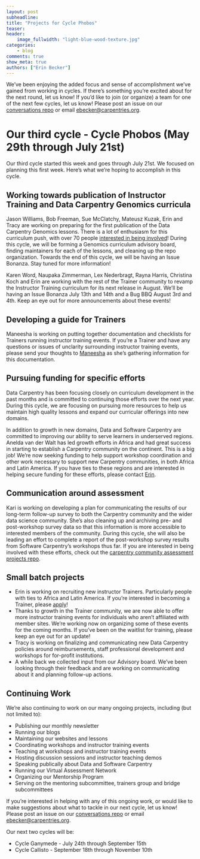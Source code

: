 ```yaml
---
layout: post
subheadline:
title: "Projects for Cycle Phobos"
teaser:
header:
    image_fullwidth: "light-blue-wood-texture.jpg"
categories:
    - blog
comments: true
show_meta: true
authors: ["Erin Becker"]
---
```


We’ve been enjoying the added focus and sense of accomplishment we’ve gained from working in cycles. If there’s
something you’re excited about for the next round, let us know! If you’d like to join (or organize) a team for
one of the next few cycles, let us know! Please post an issue on our
[conversations repo](https://github.com/carpentries/conversations/issues) or email [ebecker@carpentries.org](mailto:ebecker@carpentries.org).

# Our third cycle - Cycle Phobos (May 29th through July 21st)  
Our third cycle started this week and goes through July 21st. We focused on planning this first week. Here’s what 
we’re hoping to accomplish in this cycle. 

## Working towards publication of Instructor Training and Data Carpentry Genomics curricula  
Jason Williams, Bob Freeman, Sue McClatchy, Mateusz Kuzak, Erin and Tracy are working on preparing for the first
publication of the Data Carpentry Genomics lessons. There is a lot of enthusiasm for this curriculum push, with 
over 70 people [interested in being involved](https://docs.google.com/forms/d/e/1FAIpQLSfm4aMOdVt0kDLGzEaAAyhsjoOBcjL8s7TUnXxw-apvxemhmg/viewform?c=0&w=1)! During this cycle, we will be 
forming a Genomics curriculum advisory board, finding maintainers for each of the lessons, and cleaning up the 
repo organization. Towards the end of this cycle, we will be having an Issue Bonanza. Stay tuned for more 
information!  

Karen Word, Naupaka Zimmerman, Lex Nederbragt, Rayna Harris, Christina Koch and Erin are working with the rest of
the Trainer community to revamp the Instructor Training curriculum for its next release in August. We’ll be 
having an Issue Bonanza July 13th and 14th and a Bug BBQ August 3rd and 4th. Keep an eye out for more 
announcements about these events!  

## Developing a guide for Trainers  
Maneesha is working on putting together documentation and checklists for Trainers running instructor training 
events. If you’re a Trainer and have any questions or issues of unclarity surrounding instructor training events, 
please send your thoughts to  [Maneesha](maneesha@carpentries.org) as she’s gathering information for this 
documentation.  

## Pursuing funding for specific efforts  
Data Carpentry has been focusing closely on curriculum development in the past months and is committed to 
continuing those efforts over the next year. During this cycle, we are focusing on pursuing more resources to 
help us maintain high quality lessons and expand our curricular offerings into new domains. 

In addition to growth in new domains, Data and Software Carpentry are committed to improving our ability to serve 
learners in underserved regions. Anelda van der Walt has led growth efforts in Africa and had great success in 
starting to establish a Carpentry community on the continent. This is a big job! We’re now seeking funding to 
help support workshop coordination and other work necessary to support new Carpentry communities, in both Africa 
and Latin America. If you have ties to these regions and are interested in helping secure funding for these 
efforts, please contact [Erin](ebecker@carpentries.org).

## Communication around assessment  
Kari is working on developing a plan for communicating the results of our long-term follow-up survey to both the 
Carpentry community and the wider data science community. She’s also cleaning up and archiving pre- and
post-workshop survey data so that this information is more accessible to interested members of the community. 
During this cycle, she will also be leading an effort to complete a report of the  post-workshop survey results 
from Software Carpentry’s workshops thus far.  If you are interested in being involved with these efforts, check 
out the [carpentry community assessment projects repo](https://github.com/kariljordan/carpentry-community-assessment-projects).  

## Small batch projects  
- Erin is working on recruiting new instructor Trainers. Particularly people with ties to Africa and Latin America. If you’re interested in becoming a Trainer, please [apply](https://docs.google.com/forms/d/e/1FAIpQLSchAJhZiLSVmqSab1QxG1H30tCAHg_BcUwfctnJpzIhOVo1Bg/viewform?c=0&w=1)!   
- Thanks to growth in the Trainer community, we are now able to offer more instructor training events for 
individuals who aren’t affiliated with member sites. We’re working now on organizing some of these events for 
the coming months. If you’ve been on the waitlist for training, please keep an eye out for an update!  
- Tracy is working on finalizing and communicating new Data Carpentry policies around reimbursements, staff
professional development and workshops for for-profit institutions.    
- A while back we collected input from our Advisory board. We’ve been looking through their feedback and are 
working on communicating about it and planning follow-up actions.  

## Continuing Work  
We’re also continuing to work on our many ongoing projects, including (but not limited to):
- Publishing our monthly newsletter  
- Running our blogs  
- Maintaining our websites and lessons  
- Coordinating workshops and instructor training events  
- Teaching at workshops and instructor training events  
- Hosting discussion sessions and instructor teaching demos  
- Speaking publically about Data and Software Carpentry  
- Running our Virtual Assessment Network  
- Organizing our Mentorship Program  
- Serving on the mentoring subcommittee, trainers group and bridge subcommittees  

If you’re interested in helping with any of this ongoing work, or would like to make suggestions about what to tackle in our next cycle, let us know! Please post an issue on our [conversations repo](https://github.com/carpentries/conversations/issues) or email [ebecker@carpentries.org](mailto:ebecker@carpentries.org).

Our next two cycles will be:  
- Cycle Ganymede - July 24th through September 15th  
- Cycle Callisto - September 18th through November 10th  




